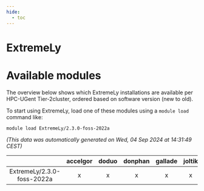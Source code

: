 ```yaml
---
hide:
  - toc
---
```


ExtremeLy
=========

# Available modules


The overview below shows which ExtremeLy installations are available per HPC-UGent Tier-2cluster, ordered based on software version (new to old).

To start using ExtremeLy, load one of these modules using a `module load` command like:

```shell
module load ExtremeLy/2.3.0-foss-2022a
```

*(This data was automatically generated on Wed, 04 Sep 2024 at 14:31:49 CEST)*  

| |accelgor|doduo|donphan|gallade|joltik|shinx|skitty|
| :---: | :---: | :---: | :---: | :---: | :---: | :---: | :---: |
|ExtremeLy/2.3.0-foss-2022a|x|x|x|x|x|-|x|
